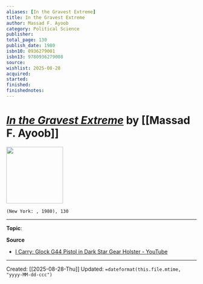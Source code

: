 ```yaml
---
aliases: [In the Gravest Extreme]
title: In the Gravest Extreme
author: Massad F. Ayoob
category: Political Science
publisher: 
total_page: 130
publish_date: 1980
isbn10: 0936279001
isbn13: 9780936279008
source: 
wishlist: 2025-08-28
acquired: 
started: 
finished: 
finishednotes: 
---
```

# *[In the Gravest Extreme]()* by [[Massad F. Ayoob]]

<img src="" width=150>

`(New York: , 1980), 130`



--- 
**Topic**: 

**Source**
- [I Carry: Glock G44 Pistol in Dark Star Gear Holster - YouTube](https://youtu.be/6rw3rvl1Yqs)
 ---
Created: [[2025-08-28-Thu]]
Updated: `=dateformat(this.file.mtime, "yyyy-MM-dd-ccc")`